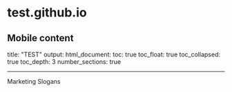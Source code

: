 # test.github.io
Mobile content
---
title: "TEST"
output: 
  html_document:
    toc: true
    toc_float: true
    toc_collapsed: true
    toc_depth: 3
    number_sections: true
   
---
 Marketing Slogans
